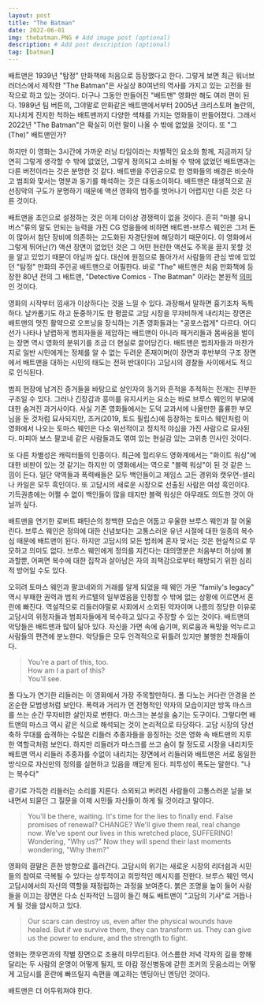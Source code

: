 ```yaml
---
layout: post
title: "The Batman"
date: 2022-06-01
img: thebatman.PNG # Add image post (optional)
description: # Add post description (optional)
tag: [batman]
---
```


배트맨은 1939년 "탐정" 만화책에 처음으로 등장했다고 한다. 그렇게 보면 최근 워너브러더스에서 제작한 "The Batman"은 사실상 80여년의 역사를 가지고 있는 고전을 
원작으로 하고 있는 것이다. 더구나 그동안 만들어진 "배트맨" 영화만 해도 여러 편이 된다. 1989년 팀 버튼의, 그야말로 만화같은 배트맨에서부터 2005년 크리스토퍼 놀란의, 
지나치게 진지한 척하는 배트맨까지 다양한 색채를 가지는 영화들이 만들어졌다. 그래서 2022년 "The Batman"은 확실히 이런 말이 나올 수 밖에 없었을 것이다. 또 "그(The)" 배트맨인가?  

하지만 이 영화는 3시간에 가까운 러닝 타임이라는 차별적인 요소와 함께, 지금까지 당연히 그렇게 생각할 수 밖에 없었던, 그렇게 정의되고 소비될 수 밖에 없었던 배트맨과는 다른 버전이라는 것은 분명한 것 같다. 배트맨을 주인공으로 한 영화들의 배경은 비슷하고 범죄와 맞서는 명분과 동기를 해석하는 것은 대동소이하다. 배트맨은 태생적으로 권선징악의 구도가 분명하기 때문에 액션 영화의 범주를 벗어나기 어렵지만 다른 것은 다른 것이다.

배트맨을 초인으로 설정하는 것은 이제 더이상 경쟁력이 없을 것이다. 흔히 "마블 유니버스"류의 말도 안되는 능력을 가진 CG 영웅들에 비하면 배트맨-브루스 웨인은 그저 돈이 많아서  첨단 장비에 의존하는 고도화된 자경단원에 해당하기 때문이다. 이 영화에서 그렇게 뛰어난(?) 액션 장면이 없었던 것은 그 어떤 현란한 액션도 주목을 끌지 못할 것을 알고 있었기 때문이 아닐까 싶다. 대신에 원점으로 돌아가서 사람들의 관심 밖에 있었던 "탐정" 만화의 주인공 배트맨으로 어필한다. 바로 "The" 배트맨은 처음 만화책에 등장한 
80년 전의 그 배트맨, "Detective Comics - The Batman" 이라는 본원적 [의미][the-batman]인 것이다.

영화의 시작부터 낌새가 이상하다는 것을 느낄 수 있다. 과장해서 말하면 흉기조차 독특하다. 날카롭기도 하고 둔중하기도 한 평끌로 고담 시장을 무자비하게 내리치는 장면은 배트맨의 멋진 활약으로 오프닝을 장식하는 기존 영화들과는 "공포스럽게" 다르다. 어디선가 나타나 날렵하게 범죄자들을 제압하는 배트맨이 아니라 패거리들과 몸싸움을 벌이는 
장면 역시 영화의 분위기를 조금 더 현실로 끌어당긴다. 배트맨은 범죄자들과 마찬가지로 일반 시민에게는 정체를 알 수 없는 두려운 존재이며(이 장면과 후반부의 구조 장면에서 배트맨을 대하는 시민의 태도는 전혀 반대이다) 고담시의 경찰들 사이에서도 적으로 인식된다.

범죄 현장에 남겨진 증거들을 바탕으로 살인자의 동기와 흔적을 추적하는 전개는 진부한 구조일 수 있다. 그러나 긴장감과 흥미를 유지시키는 요소는 바로 브루스 웨인의 부모에 대한 숨겨진 과거사이다. 사실 기존 영화들에서는 도덕 교과서에 나올만한 훌륭한 부모님을 둔 것처럼 묘사되지만, 조커(2019, 토드 필립스)에 등장하는 토마스 웨인처럼 이 영화에서 나오는 토마스 웨인은 다소 위선적이고 정치적 야심을 가진 사람으로 묘사된다. 마피아 보스 팔코네 같은 사람들과도 엮여 있는 현실감 있는 고위층 인사인 것이다. 

또 다른 차별성은 캐릭터들의 인종이다. 최근에 헐리우드 영화계에서는 "화이트 워싱"에 대한 비판이 있는 것 같기는 하지만 이 영화에서는 역으로 "블랙 워싱"이 된 것 같은 느낌이 든다. 일단 악역들과 폭력배들은 모두 백인들이고 제임스 고든 경위와 캣우먼-셀리나 카일은 모두 흑인이다. 또 고담시의 새로운 시장으로 선출된 사람은 여성 흑인이다. 기득권층에는 어쩔 수 없이 백인들이 많을 테지만 블랙 워싱은 아무래도 의도한 것이 아닐까 싶다.

배트맨을 연기한 로버트 패틴슨의 창백한 모습은 어둡고 우울한 브루스 웨인과 잘 어울린다. 브루스 웨인은 정의에 대한 신념보다는 고통스러운 유년 시절에 대한 일종의 복수심 때문에 배트맨이 된다. 하지만 고담시의 모든 범죄에 혼자 맞서는 것은 현실적으로 무모하고 의미도 없다. 브루스 웨인에게 정의를 지킨다는 대의명분은 처음부터 허상에 불과할뿐, 어쩌면 복수에 대한 집착과 살아남은 자의 죄책감으로부터 해방되기 위한 심리적 방어일 수도 있다.  

오히려 토마스 웨인과 팔코네와의 거래를 알게 되었을 때 웨인 가문 "family's legacy" 역시 부패한 권력과 범죄 카르텔의 일부였음을 인정할 수 밖에 없는 상황에 이르면서 혼란에 빠진다. 역설적으로 리들러야말로 사회에서 소외된 약자이며 나름의 정당한 이유로 고담시의 위정자들과 범죄자들에게 복수하고 있다고 주장할 수 있는 것이다. 배트맨의 악당들은 배트맨과 많이 닮아 있다. 자신을 가면 속에 숨기며, 외로움과 욕망을 억누르고 사람들의 편견에 분노한다. 악당들은 모두 인격적으로 뒤틀려 있지만 불행한 천재들이다. 

>You're a part of this, too.  
How am I a part of this?  
You'll see.



폴 다노가 연기한 리들러는 이 영화에서 가장 주목할만하다. 폴 다노는 커다란 안경을 쓴 온순한 모범생처럼 보인다. 폭력과 거리가 먼 전형적인 약자의 모습이지만 방독 마스크를 쓰는 순간 무자비한 살인자로 변한다. 마스크는 본성을 숨기는 도구이다. 그렇다면 배트맨의 마스크 역시 같은 식으로 해석되는 것이 논리적으로 타당하다. 고담 시장의 당선 축하 무대를 습격하는 수많은 리들러 추종자들을 응징하는 것은 영화 속 배트맨의 지루한 역할극처럼 보인다. 하지만 리들러가 마스크를 쓰고 숨이 찰 정도로 시장을 내리치듯 배트맨 역시 리들러 추종자를 수없이 내리치는 장면에서 리들러와 배트맨은 서로 동일한 방식으로 자신만의 정의를 실현하고 있음을 깨닫게 된다. 피투성이 폭도는 말한다. "나는 복수다"

광기로 가득한 리들러는 소리를 지른다. 소외되고 버려진 사람들이 고통스러운 날을 보내면서 되묻던 그 질문을 이제 시민들 자신들이 하게 될 것이라고 말이다. 

>You'll be there, waiting. It's time for the lies to finally end. False promises of renewal? CHANGE? We'll give them real, real change now. We've spent our lives in this wretched place, SUFFERING! Wondering, "Why us?" Now they will spend their last moments wondering, "Why them?"


영화의 결말은 흔한 방향으로 흘러간다. 고담시의 위기는 새로운 시장의 리더쉽과 시민들의 참여로 극복될 수 있다는 상투적이고 희망적인 메시지를 전한다. 브루스 웨인 역시 고담시에서의 자신의 역할을 재정립하는 과정을 보여준다. 붉은 조명을 높이 들어 사람들을 이끄는 장면은 다소 신파적인 느낌이 들긴 해도 배트맨이 "고담의 기사"로 거듭나게 될 것을 암시하고 있다.

>Our scars can destroy us, even after the physical wounds have healed. But if we survive them, they can transform us. They can give us the power to endure, and the strength to fight.


영화는 캣우먼과의 작별 장면으로 조용히 마무리된다. 어스름한 저녁 각자의 길을 향해 달리는 두 사람의 운명이 어떻게 될지, 또 아캄 정신병동에 갇힌 조커의 웃음소리는 어떻게 고담시를 혼란에 빠뜨릴지 속편을 예고하는 엔딩아닌 엔딩인 것이다.  

배트맨은 더 어두워져야 한다.



[the-batman]: https://www.dccomics.com/blog/2022/04/18/what-makes-the-batman-the-batman